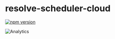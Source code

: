 # **resolve-scheduler-cloud**	
[![npm version](https://badge.fury.io/js/resolve-scheduler-cloud.svg)](https://badge.fury.io/js/resolve-scheduler-cloud)	


 ![Analytics](https://ga-beacon.appspot.com/UA-118635726-1/packages-resolve-scheduler-cloud-readme?pixel)	
